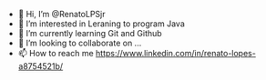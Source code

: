 - 👋 Hi, I’m @RenatoLPSjr
- 👀 I’m interested in Leraning to program Java
- 🌱 I’m currently learning Git and Github
- 💞️ I’m looking to collaborate on ...
- 📫 How to reach me https://www.linkedin.com/in/renato-lopes-a8754521b/

<!---
RenatoLPSjr/RenatoLPSjr is a ✨ special ✨ repository because its `README.md` (this file) appears on your GitHub profile.
You can click the Preview link to take a look at your changes.
--->
